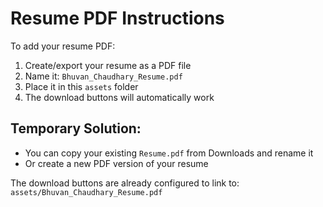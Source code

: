 # Resume PDF Instructions

To add your resume PDF:

1. Create/export your resume as a PDF file
2. Name it: `Bhuvan_Chaudhary_Resume.pdf`
3. Place it in this `assets` folder
4. The download buttons will automatically work

## Temporary Solution:
- You can copy your existing `Resume.pdf` from Downloads and rename it
- Or create a new PDF version of your resume

The download buttons are already configured to link to:
`assets/Bhuvan_Chaudhary_Resume.pdf`
